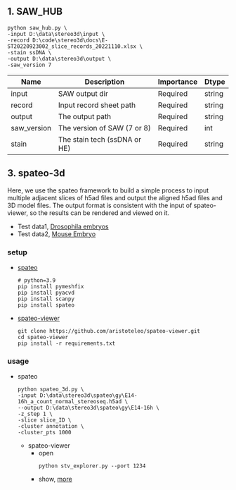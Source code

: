 ## 1. SAW_HUB

```shell
python saw_hub.py \
-input D:\data\stereo3d\input \
-record D:\code\stereo3d\docs\E-ST20220923002_slice_records_20221110.xlsx \
-stain ssDNA \
-output D:\data\stereo3d\output \
-saw_version 7
```

|  Name   | Description                  | Importance | Dtype  |
|  ----  |------------------------------|------------|--------|
| input  | SAW output dir               | Required   | string |
| record  | Input record sheet path      | Required   | string |
| output  | The output path              | Required   | string |
| saw_version  | The version of SAW (7 or 8)  | Required   | int    |
| stain  | The stain tech (ssDNA or HE) | Required   | string |

## 3. spateo-3d
Here, we use the spateo framework to build a simple process to input multiple adjacent slices of h5ad files and output the aligned h5ad files and 3D model files. The output format is consistent with the input of spateo-viewer, so the results can be rendered and viewed on it.
* Test data1, [Drosophila embryos](https://db.cngb.org/stomics/flysta3d/download/)
* Test data2, [Mouse Embryo](https://db.cngb.org/stomics/mosta/download/)

### setup
* [spateo](https://github.com/aristoteleo/spateo-release)
    ```shell
    # python=3.9
    pip install pymeshfix
    pip install pyacvd
    pip install scanpy
    pip install spateo
    ```
* [spateo-viewer](https://github.com/aristoteleo/spateo-viewer)
    ```shell
    git clone https://github.com/aristoteleo/spateo-viewer.git
    cd spateo-viewer
    pip install -r requirements.txt
    ```
### usage
* spateo
    ```shell
    python spateo_3d.py \
    -input D:\data\stereo3d\spateo\gy\E14-16h_a_count_normal_stereoseq.h5ad \
    --output D:\data\stereo3d\spateo\gy\E14-16h \
    -z_step 1 \
    -slice slice_ID \
    -cluster annotation \
    -cluster_pts 1000
    ```
  * spateo-viewer
    * open
      ```shell
      python stv_explorer.py --port 1234
      ```
    * show, [more](https://github.com/aristoteleo/spateo-viewer/blob/main/usage/spateo-viewer.pdf)